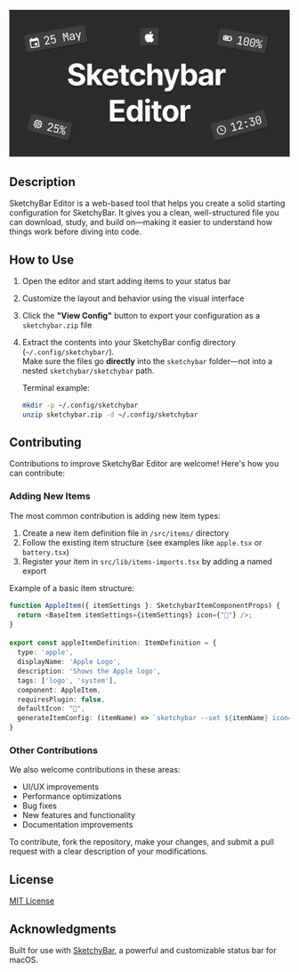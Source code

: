 ![opengraph-image](./src/app/opengraph-image.png)

## Description

SketchyBar Editor is a web-based tool that helps you create a solid starting configuration for SketchyBar. It gives you a clean,
well-structured file you can download, study, and build on—making it easier to understand how things work before diving into code.

## How to Use

1. Open the editor and start adding items to your status bar
2. Customize the layout and behavior using the visual interface
3. Click the **"View Config"** button to export your configuration as a `sketchybar.zip` file
4. Extract the contents into your SketchyBar config directory (`~/.config/sketchybar/`).  
   Make sure the files go **directly** into the `sketchybar` folder—not into a nested `sketchybar/sketchybar` path.

   Terminal example:

   ```bash
   mkdir -p ~/.config/sketchybar
   unzip sketchybar.zip -d ~/.config/sketchybar
   ```

## Contributing

Contributions to improve SketchyBar Editor are welcome! Here's how you can contribute:

### Adding New Items

The most common contribution is adding new item types:

1. Create a new item definition file in `/src/items/` directory
2. Follow the existing item structure (see examples like `apple.tsx` or `battery.tsx`)
3. Register your item in `src/lib/items-imports.tsx` by adding a named export

Example of a basic item structure:

```ts
function AppleItem({ itemSettings }: SketchybarItemComponentProps) {
  return <BaseItem itemSettings={itemSettings} icon={"󰀵"} />;
}

export const appleItemDefinition: ItemDefinition = {
  type: 'apple',
  displayName: 'Apple Logo',
  description: 'Shows the Apple logo',
  tags: ['logo', 'system'],
  component: AppleItem,
  requiresPlugin: false,
  defaultIcon: "󰀵",
  generateItemConfig: (itemName) => `sketchybar --set ${itemName} icon=󰀵\n`
}
```

### Other Contributions

We also welcome contributions in these areas:

- UI/UX improvements
- Performance optimizations
- Bug fixes
- New features and functionality
- Documentation improvements

To contribute, fork the repository, make your changes, and submit a pull request with a clear description of your modifications.

## License

[MIT License](LICENSE)

## Acknowledgments

Built for use with [SketchyBar](https://github.com/FelixKratz/SketchyBar), a powerful and customizable status bar for macOS.
